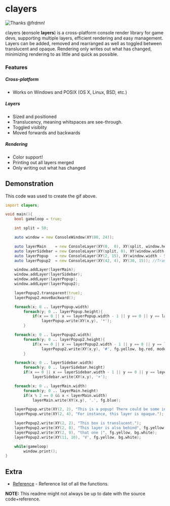 # clayers

![Thanks @frdmn!](http://i.imgur.com/aHCO761.gif)

clayers (**c**onsole **layers**) is a cross-platform console render library for game devs, supporting multiple layers, efficient rendering and easy management. Layers can be added, removed and rearranged as well as toggled between translucent and opaque. Rendering only writes out what has changed, minimizing rendering to as little and quick as possible.

### Features

##### Cross-platform

* Works on Windows and POSIX (OS X, Linux, BSD, etc.)

##### Layers

* Sized and positioned
* Translucency, meaning whitspaces are see-through.
* Toggled visiblity
* Moved forwards and backwards

##### Rendering

* Color support!
* Printing out all layers merged
* Only writing out what has changed

## Demonstration
This code was used to create the gif above.
```d
import clayers;

void main(){
	bool gameloop = true;

	int split = 50;

	auto window = new ConsoleWindow(XY(80, 24));

	auto layerMain    = new ConsoleLayer(XY(0,  0), XY(split, window.height));
	auto layerSidebar = new ConsoleLayer(XY(split, 0), XY(window.width - split, window.height)); //A sidebar
	auto layerPopup   = new ConsoleLayer(XY(2, 15), XY(window.width - 5, 7 )); //Opaque box
	auto layerPopup2  = new ConsoleLayer(XY(42, 4), XY(30, 15)); //Transparent box

	window.addLayer(layerMain);
	window.addLayer(layerSidebar);
	window.addLayer(layerPopup);
	window.addLayer(layerPopup2);

	layerPopup2.transparent(true);
	layerPopup2.moveBackward();

	foreach(x; 0 .. layerPopup.width)
		foreach(y; 0 .. layerPopup.height){
			if(x == 0 || x == layerPopup.width - 1 || y == 0 || y == layerPopup.height - 1)
				layerPopup.write(XY(x,y), '*');
		}

	foreach(x; 0 .. layerPopup2.width)
		foreach(y; 0 .. layerPopup2.height){
			if(x == 0 || x == layerPopup2.width - 1 || y == 0 || y == layerPopup2.height - 1)
				layerPopup2.write(XY(x,y), '#', fg.yellow, bg.red, mode.bold);
		}

	foreach(x; 0 .. layerSidebar.width)
		foreach(y; 0 .. layerSidebar.height)
		if(x == 0 || x == layerSidebar.width - 1 || y == 0 || y == layerSidebar.height - 1)
			layerSidebar.write(XY(x,y), '+');

	foreach(x; 0 .. layerMain.width)
		foreach(y; 0 .. layerMain.height)
		if(x % 2 == 0 && x < layerMain.width)
			layerMain.write(XY(x,y), '.', fg.blue);

	layerPopup.write(XY(2, 2), "This is a popup! There could be some information in here.");
	layerPopup.write(XY(2, 4), "For instance, this layer is opaque.");

	layerPopup2.write(XY(2, 2), "This box is translucent.");
	layerPopup2.write(XY(2, 8), "This layer is also behind", fg.yellow, bg.white);
	layerPopup2.write(XY(2, 9), "that one |", fg.yellow, bg.white);
	layerPopup2.write(XY(11, 10), 'V', fg.yellow, bg.white);

	while(gameloop)
		window.print();
}
```

## Extra
* [Reference](../master/doc/REFERENCE.md) - Reference list of all the functions.

**NOTE:** This readme might not always be up to date with the source code+reference.

